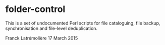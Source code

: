 folder-control
==============

This is a set of undocumented Perl scripts for file cataloguing, file backup, synchronisation and file-level deduplication.

Franck Latrémolière
17 March 2015
